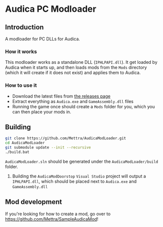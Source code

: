 # Audica PC Modloader

## Introduction

A modloader for PC DLLs for Audica.

### How it works

This modloader works as a standalone DLL (`IPHLPAPI.dll`). It get loaded by Audica when it starts up, and then loads mods from the `Mods` directory (which it will create if it does not exist) and applies them to Audica.

### How to use it

* Download the latest files from [the releases page](https://github.com/Mettra/AudicaModLoader/releases)
* Extract everything as `Audica.exe` and `GameAssembly.dll` files
* Running the game once should create a `Mods` folder for you, which you can then place your mods in.

## Building

```bash
git clone https://github.com/Mettra/AudicaModLoader.git
cd AudicaModLoader
git submodule update --init --recursive
./build.bat
```
`AudicaModLoader.sln` should be generated under the `AudicaModLoader/build` folder.

1. Building the `AudicaModDoorstop` `Visual Studio` project will output a `IPHLPAPI.dll`, which should be placed next to `Audica.exe` and `GameAssembly.dll`

## Mod development

If you're looking for how to create a mod, go over to https://github.com/Mettra/SampleAudicaMod!

